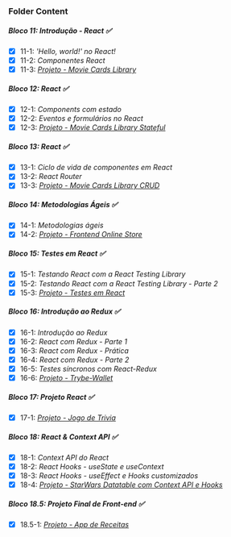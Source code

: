 ### Folder Content

##### Bloco 11: Introdução - React :white_check_mark:

- [x] 11-1: _'Hello, world!' no React!_
- [x] 11-2: _Componentes React_
- [x] 11-3: _[Projeto - Movie Cards Library](https://github.com/gusttavocaruso/trybeExercises/tree/master/PROJETOS/10.movieCards-library)_

##### Bloco 12: React :white_check_mark:

- [x] 12-1: _Components com estado_
- [x] 12-2: _Eventos e formulários no React_
- [x] 12-3: _[Projeto - Movie Cards Library Stateful](https://github.com/gusttavocaruso/trybeExercises/tree/master/PROJETOS/11.movieCards-library-stateful)_

##### Bloco 13: React :white_check_mark:

- [x] 13-1: _Ciclo de vida de componentes em React_
- [x] 13-2: _React Router_
- [x] 13-3: _[Projeto - Movie Cards Library CRUD](https://github.com/gusttavocaruso/trybeExercises/tree/master/PROJETOS/12.movieCards-library-CRUD)_

##### Bloco 14: Metodologias Ágeis :white_check_mark:

- [x] 14-1: _Metodologias ágeis_
- [x] 14-2: _[Projeto - Frontend Online Store](https://github.com/gusttavocaruso/trybeExercises/tree/master/PROJETOS/13.frontEnd-online-Store)_

##### Bloco 15: Testes em React :white_check_mark:

- [x] 15-1: _Testando React com a React Testing Library_
- [x] 15-2: _Testando React com a React Testing Library - Parte 2_
- [x] 15-3: _[Projeto - Testes em React](https://github.com/gusttavocaruso/trybeExercises/tree/master/PROJETOS/14.RTL)_

##### Bloco 16: Introdução ao Redux :white_check_mark:

- [x] 16-1: _Introdução ao Redux_
- [x] 16-2: _React com Redux - Parte 1_
- [x] 16-3: _React com Redux - Prática_
- [x] 16-4: _React com Redux - Parte 2_
- [x] 16-5: _Testes síncronos com React-Redux_
- [x] 16-6: _[Projeto - Trybe-Wallet](https://github.com/gusttavocaruso/trybeExercises/tree/master/PROJETOS/15.trybeWallet)_

##### Bloco 17: Projeto React :white_check_mark:

- [x] 17-1: _[Projeto - Jogo de Trivia](https://github.com/gusttavocaruso/trybeExercises/tree/master/PROJETOS/16.triviaGame)_

##### Bloco 18: React & Context API  :white_check_mark:

- [x] 18-1: _Context API do React_
- [x] 18-2: _React Hooks - useState e useContext_
- [x] 18-3: _React Hooks - useEffect e Hooks customizados_
- [x] 18-4: _[Projeto - StarWars Datatable com Context API e Hooks](https://github.com/gusttavocaruso/trybeExercises/tree/master/PROJETOS/17.starWars)_

##### Bloco 18.5: Projeto Final de Front-end :white_check_mark:

- [x] 18.5-1: _[Projeto - App de Receitas](https://github.com/gusttavocaruso/trybeExercises/tree/master/PROJETOS/18.recipeApp)_ 
